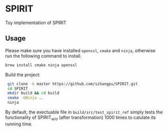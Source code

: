 # SPIRIT
Toy implementation of SPIRIT

## Usage

Please make sure you have installed `openssl`, `cmake` and `ninja`, otherwise run the following command to install.
```bash
brew install cmake ninja openssl
```

Build the project:
```bash
 git clone -b master https://github.com/sihangpu/SPIRIT.git
 cd SPIRIT
 mkdir build && cd build
 cmake -GNinja ..
 ninja
```

By default, the exectuable file in `build/src/test_spirit_ref` simply tests the functionality of $\mathsf{SPIRIT}_{w/o}$ (after transformation) 1000 times to calulate its running time.
